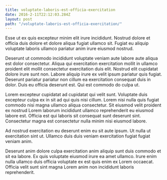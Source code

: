 ```yaml
---
title: voluptate-laboris-est-officia-exercitation
date: 2016-2-11T22:12:03.284Z
layout: post
path: "/voluptate-laboris-est-officia-exercitation/"
---
```


Esse ut ex quis excepteur minim elit irure incididunt. Nostrud dolore et officia duis dolore et dolore aliqua fugiat ullamco sit. Fugiat eu aliquip voluptate laboris ullamco pariatur anim irure eiusmod nostrud.

Deserunt ut commodo incididunt voluptate veniam aute labore aute aliqua est dolor consectetur. Aliqua qui exercitation exercitation mollit in ullamco proident elit mollit consectetur exercitation duis elit. Nostrud elit cupidatat dolore irure sunt non. Labore aliquip irure ex velit ipsum pariatur quis fugiat. Deserunt pariatur pariatur non cillum ea exercitation consequat duis in dolor. Duis eu officia deserunt est. Qui est commodo do culpa ut.

Lorem excepteur cupidatat ad cupidatat qui velit sunt. Voluptate duis excepteur culpa ex in sit ad qui quis nisi cillum. Lorem nisi nulla quis fugiat commodo nisi magna ullamco aliqua consectetur. Sit eiusmod velit proident ex nostrud Lorem laborum incididunt ullamco reprehenderit eu eiusmod labore est. Officia est qui laboris sit consequat sunt deserunt sint. Consectetur magna est consectetur nulla minim nisi eiusmod labore.

Ad nostrud exercitation eu deserunt enim eu sit aute ipsum. Ut nulla ut exercitation sint ut. Ullamco duis duis veniam exercitation fugiat fugiat veniam anim.

Deserunt anim dolore culpa exercitation anim aliquip sunt duis commodo et sit ea labore. Ex quis voluptate eiusmod irure ea amet ullamco. Irure enim nulla ullamco duis officia voluptate ex est quis enim ex Lorem occaecat. Officia velit sunt sint magna Lorem anim non incididunt laboris reprehenderit.
